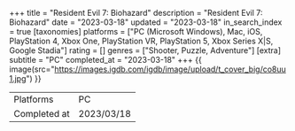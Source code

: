 +++
title = "Resident Evil 7: Biohazard"
description = "Resident Evil 7: Biohazard"
date = "2023-03-18"
updated = "2023-03-18"
in_search_index = true
[taxonomies]
platforms = ["PC (Microsoft Windows), Mac, iOS, PlayStation 4, Xbox One, PlayStation VR, PlayStation 5, Xbox Series X|S, Google Stadia"]
rating = []
genres = ["Shooter, Puzzle, Adventure"]
[extra]
subtitle = "PC"
completed_at = "2023-03-18"
+++
{{ image(src="https://images.igdb.com/igdb/image/upload/t_cover_big/co8uu1.jpg") }}

|              |            |
| ------------ | ---------- |
| Platforms    | PC |
| Completed at | 2023/03/18 |

